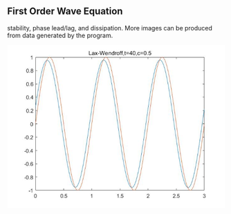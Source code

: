 ## First Order Wave Equation
stability, phase lead/lag, and dissipation.
More images can be produced from data generated by the program.	

![avatar](Lax-Wendroff,t=40,c=0.5.jpg)